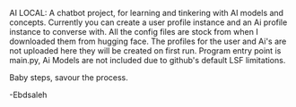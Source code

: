 AI LOCAL: A chatbot project, for learning and tinkering with AI models and concepts. Currently you can create a user profile instance and an Ai profile instance to converse with. All the config files are stock from when I downloaded them from hugging face. The profiles for the user and Ai's are not uploaded here they will be created on first run. Program entry point is main.py, Ai Models are not included due to github's default LSF limitations.

Baby steps, savour the process.

-Ebdsaleh

